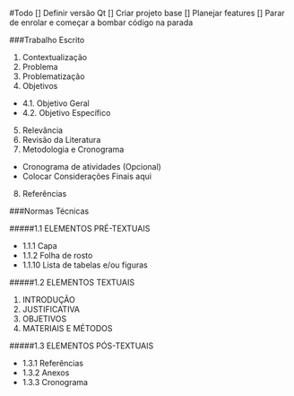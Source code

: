#Todo
[] Definir versão Qt
[] Criar projeto base
[] Planejar features
[] Parar de enrolar e começar a bombar código na parada

###Trabalho Escrito
1. Contextualização
2. Problema
3. Problematização
4. Objetivos
 * 4.1. Objetivo Geral
 * 4.2. Objetivo Específico
5. Relevância
6. Revisão da Literatura
7. Metodologia e Cronograma
 - Cronograma de atividades (Opcional)
 - Colocar Considerações Finais aqui
8. Referências

###Normas Técnicas

#####1.1 ELEMENTOS PRÉ-TEXTUAIS

   - 1.1.1 Capa
   - 1.1.2 Folha de rosto
   - 1.1.10 Lista de tabelas e/ou figuras

#####1.2 ELEMENTOS TEXTUAIS
1. INTRODUÇÃO
2. JUSTIFICATIVA
3. OBJETIVOS
4. MATERIAIS E MÉTODOS

#####1.3 ELEMENTOS PÓS-TEXTUAIS
   - 1.3.1 Referências
   - 1.3.2 Anexos
   - 1.3.3 Cronograma
